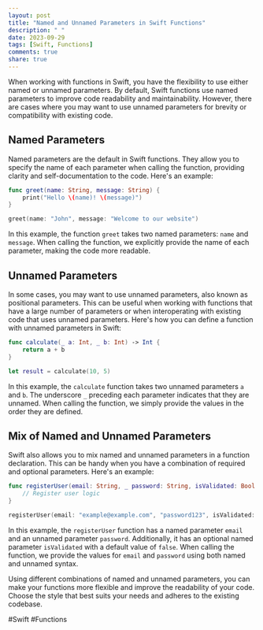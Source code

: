 ```yaml
---
layout: post
title: "Named and Unnamed Parameters in Swift Functions"
description: " "
date: 2023-09-29
tags: [Swift, Functions]
comments: true
share: true
---
```


When working with functions in Swift, you have the flexibility to use either named or unnamed parameters. By default, Swift functions use named parameters to improve code readability and maintainability. However, there are cases where you may want to use unnamed parameters for brevity or compatibility with existing code.

## Named Parameters

Named parameters are the default in Swift functions. They allow you to specify the name of each parameter when calling the function, providing clarity and self-documentation to the code. Here's an example:

```swift
func greet(name: String, message: String) {
    print("Hello \(name)! \(message)")
}

greet(name: "John", message: "Welcome to our website")
```

In this example, the function `greet` takes two named parameters: `name` and `message`. When calling the function, we explicitly provide the name of each parameter, making the code more readable.

## Unnamed Parameters

In some cases, you may want to use unnamed parameters, also known as positional parameters. This can be useful when working with functions that have a large number of parameters or when interoperating with existing code that uses unnamed parameters. Here's how you can define a function with unnamed parameters in Swift:

```swift
func calculate(_ a: Int, _ b: Int) -> Int {
    return a + b
}

let result = calculate(10, 5)
```

In this example, the `calculate` function takes two unnamed parameters `a` and `b`. The underscore `_` preceding each parameter indicates that they are unnamed. When calling the function, we simply provide the values in the order they are defined.

## Mix of Named and Unnamed Parameters

Swift also allows you to mix named and unnamed parameters in a function declaration. This can be handy when you have a combination of required and optional parameters. Here's an example:

```swift
func registerUser(email: String, _ password: String, isValidated: Bool = false) {
    // Register user logic
}

registerUser(email: "example@example.com", "password123", isValidated: true)
```

In this example, the `registerUser` function has a named parameter `email` and an unnamed parameter `password`. Additionally, it has an optional named parameter `isValidated` with a default value of `false`. When calling the function, we provide the values for `email` and `password` using both named and unnamed syntax.

Using different combinations of named and unnamed parameters, you can make your functions more flexible and improve the readability of your code. Choose the style that best suits your needs and adheres to the existing codebase.

#Swift #Functions